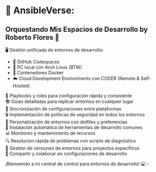 # 🚀 AnsibleVerse: 
## Orquestando Mis Espacios de Desarrollo by Roberto Flores 🌟

🖥️ Gestión unificada de entornos de desarrollo:
   - 🐙 GitHub Codespaces
   - 🐧 PC local con Arch Linux (BTW)
   - 🐳 Contenedores Docker
   - ☁️ Cloud Development Environments con CODER (Remote & Self-Hosted)

🔧 Playbooks y roles para configuración rápida y consistente  
📚 Guías detalladas para replicar entornos en cualquier lugar  
🔄 Sincronización de configuraciones entre plataformas  
🔒 Implementación de políticas de seguridad en todos los entornos  
🎨 Personalización de entornos con dotfiles y preferencias  
🧰 Instalación automática de herramientas de desarrollo comunes  
📊 Monitoreo y mantenimiento de recursos  
🔍 Resolución rápida de problemas con scripts de diagnóstico  
🔀 Gestión de versiones de entornos para proyectos específicos  
🤝 Compartir y colaborar en configuraciones de desarrollo  

¡Bienvenido a mi central de control para entornos de desarrollo! 💻✨  
